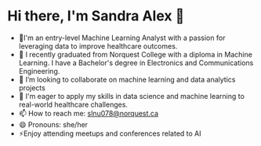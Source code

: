 # Hi there, I'm Sandra Alex 👋

- 🔭I'm an entry-level Machine Learning Analyst with a passion for leveraging data to improve healthcare outcomes. 
- 🌱 I recently graduated from Norquest College with a diploma in Machine Learning. I have a Bachelor's degree in Electronics and Communications Engineering.
- 👯 I’m looking to collaborate on machine learning and data analytics projects
- 💬 I'm eager to apply my skills in data science and machine learning to real-world healthcare challenges.
- 📫 How to reach me: slnu078@norquest.ca
- 😄 Pronouns: she/her
- ⚡Enjoy attending meetups and conferences related to AI

